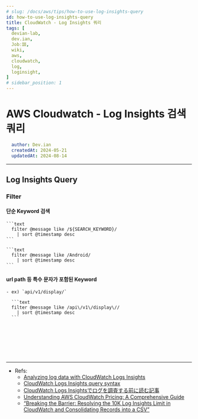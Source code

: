 ```yaml
---
# slug: /docs/aws/tips/how-to-use-log-insights-query
id: how-to-use-log-insights-query
title: CloudWatch - Log Insights 쿼리
tags: [
  devian-lab, 
  dev.ian,
  Jobː談,
  wiki,
  aws,
  cloudwatch,
  log,
  loginsight,
]
# sidebar_position: 1
---
```


<!--title -->
# AWS Cloudwatch - Log Insights 검색 쿼리
<!--//title -->

<!-- 
```json
{
  "author": "Dev.ian",
  "createdAt": "2024-05-21",
  "updatedAt": "2024-08-14"
}
``` 
-->

```yaml
  author: Dev.ian
  createdAt: 2024-05-21
  updatedAt: 2024-08-14
```

---

## Log Insights Query

### Filter 

  #### 단순 Keyword 검색

    ```text
      filter @message like /${SEARCH_KEYWORD}/
        | sort @timestamp desc
    ```

    ```text
      filter @message like /Android/
        | sort @timestamp desc
    ```

  #### url path 등 특수 문자가 포함된 Keyword

    - ex) `api/v1/display/`

      ```text
      filter @message like /api\/v1\/display\//
        | sort @timestamp desc
      ```




<br /><br /><br /><br /><br />

--- 
- Refs:
  + [Analyzing log data with CloudWatch Logs Insights](https://docs.aws.amazon.com/AmazonCloudWatch/latest/logs/AnalyzingLogData.html)
  + [CloudWatch Logs Insights query syntax](https://docs.aws.amazon.com/AmazonCloudWatch/latest/logs/CWL_QuerySyntax.html)
  + [CloudWatch Logs Insightsでログを調査する前に読む記事](https://dev.classmethod.jp/articles/how-to-cloudwatch-logs-insights/)
  + [Understanding AWS CloudWatch Pricing: A Comprehensive Guide](https://blog.awsfundamentals.com/understanding-aws-cloudwatch-pricing-a-comprehensive-guide)
  + [“Breaking the Barrier: Resolving the 10K Log Insights Limit in CloudWatch and Consolidating Records into a CSV”](https://medium.com/@aishwaryaicerastogi/breaking-the-barrier-resolving-the-10k-log-insights-limit-in-cloudwatch-and-consolidating-records-92b206006e8)